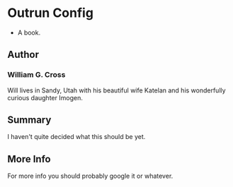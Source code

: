 # Outrun Config
- A book.

## Author
### William G. Cross
Will lives in Sandy, Utah with his beautiful wife Katelan and his wonderfully curious daughter Imogen.

## Summary
I haven't quite decided what this should be yet.

## More Info
For more info you should probably google it or whatever.
